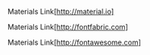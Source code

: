 Materials Link[http://material.io]

Materials Link[http://fontfabric.com]

Materials Link[http://fontawesome.com]